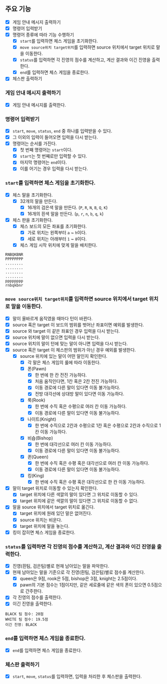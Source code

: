 ## 주요 기능

- [x] 게임 안내 메시지 출력하기
- [x] 명령어 입력받기
- [x] 명령어 종류에 따라 기능 수행하기
    - [x] `start`를 입력하면 체스 게임을 초기화한다.
    - [x] `move source위치 target위치`를 입력하면 source 위치에서 target 위치로 말을 이동한다.
    - [x] `status`를 입력하면 각 진영의 점수를 계산하고, 계산 결과와 이긴 진영을 출력한다.
    - [x] `end`를 입력하면 체스 게임을 종료한다.
- [x] 체스판 출력하기

### 게임 안내 메시지 출력하기

- [x] 게임 안내 메시지를 출력한다.

### 명령어 입력받기

- [x] `start`, `move`, `status`, `end` 중 하나를 입력받을 수 있다.
- [x] 그 이외의 입력이 들어오면 입력을 다시 받는다.
- [x] 명령어는 순서를 가진다.
    - [x] 첫 번째 명령어는 `start`이다.
    - [x] `start`는 첫 번째로만 입력할 수 있다.
    - [x] 마지막 명령어는 `end`이다.
    - [x] 이를 어기는 경우 입력을 다시 받는다.

### `start`를 입력하면 체스 게임을 초기화한다.

- [x] 체스 말을 초기화한다.
    - [x] 32개의 말을 만든다.
        - [x] 16개의 검은색 말을 만든다. (`P`, `R`, `N`, `B`, `Q`, `K`)
        - [x] 16개의 흰색 말을 만든다. (`p`, `r`, `n`, `b`, `q`, `k`)
- [x] 체스 판을 초기화한다.
    - [x] 체스 보드의 모든 좌표를 초기화한다.
        - [x] 가로 위치는 왼쪽부터 `a` ~ `h`이다.
        - [x] 세로 위치는 아래부터 `1` ~ `8`이다.
    - [x] 체스 게임 시작 위치에 맞게 말을 배치한다.

```
RNBQKBNR
PPPPPPPP
........
........
........
........
pppppppp
rnbqkbnr
```

### `move source위치 target위치`를 입력하면 source 위치에서 target 위치로 말을 이동한다.

- [x] 말이 올바르게 움직였을 때마다 턴이 바뀐다.
- [x] source 혹은 target 이 보드의 범위를 벗어난 좌표이면 예외를 발생한다.
- [x] source 와 target 이 같은 좌표인 경우 입력을 다시 받는다.
- [x] source 위치에 말이 없으면 입력을 다시 받는다.
- [x] source 위치의 말이 턴에 맞는 말이 아니면 입력을 다시 받는다.
- [x] source 혹은 target 이 체스판의 범위가 아닌 경우 예외를 발생한다.
    - [x] source 위치에 있는 말이 어떤 말인지 확인한다.
        - [x] 각 말은 체스 게임의 룰에 따라 이동한다.
        - [x] 폰(Pawn)
            - [x] 한 번에 한 칸 전진 가능하다.
            - [x] 처음 움직인다면, 1칸 혹은 2칸 전진 가능하다.
            - [x] 이동 경로에 다른 말이 있다면 이동 불가능하다.
            - [x] 전방 대각선에 상대방 말이 있다면 이동 가능하다.
        - [x] 룩(Rook)
            - [x] 한 번에 수직 혹은 수평으로 여러 칸 이동 가능하다.
            - [x] 이동 경로에 다른 말이 있다면 이동 불가능하다.
        - [x] 나이트(Knight)
            - [x] 한 번에 수직으로 2칸과 수평으로 1칸 혹은 수평으로 2칸과 수직으로 1칸 이동 가능하다.
        - [x] 비숍(Bishop)
            - [x] 한 번에 대각선으로 여러 칸 이동 가능하다.
            - [x] 이동 경로에 다른 말이 있다면 이동 불가능하다.
        - [x] 퀸(Queen)
            - [x] 한 번에 수직 혹은 수평 혹은 대각선으로 여러 칸 이동 가능하다.
            - [x] 이동 경로에 다른 말이 있다면 이동 불가능하다.
        - [x] 킹(King)
            - [x] 한 번에 수직 혹은 수평 혹은 대각선으로 한 칸 이동 가능하다.
- [x] 말이 target 위치로 이동할 수 있는지 확인한다.
    - [x] target 위치에 다른 색깔의 말이 있다면 그 위치로 이동할 수 있다.
    - [x] target 위치에 같은 색깔의 말이 있다면 그 위치로 이동할 수 없다.
- [x] 말을 source 위치에서 target 위치로 옮긴다.
    - [x] target 위치에 원래 있던 말은 없어진다.
    - [x] source 위치는 비운다.
    - [x] target 위치에 말을 놓는다.
- [x] 킹이 잡히면 체스 게임을 종료한다.

### `status`를 입력하면 각 진영의 점수를 계산하고, 계산 결과와 이긴 진영을 출력한다.

- [x] 진영(흰팀, 검은팀)별로 현재 남아있는 말을 파악한다.
- [x] 현재 남아있는 말을 기준으로 각 진영(흰팀, 검은팀)별로 점수를 계산한다.
    - [x] queen은 9점, rook은 5점, bishop은 3점, knight는 2.5점이다.
    - [x] pawn의 기본 점수는 1점이지만, 같은 세로줄에 같은 색의 폰이 있으면 0.5점으로 간주한다.
- [x] 각 진영의 점수를 출력한다.
- [x] 이긴 진영을 출력한다.

```
BLACK 팀 점수: 20점
WHITE 팀 점수: 19.5점
이긴 진영: BLACK
```

### `end`를 입력하면 체스 게임을 종료한다.

- [x] `end`를 입력하면 체스 게임을 종료한다.

### 체스판 출력하기

- [x] `start`, `move`, `status`를 입력하면, 입력을 처리한 후 체스판을 출력한다.

